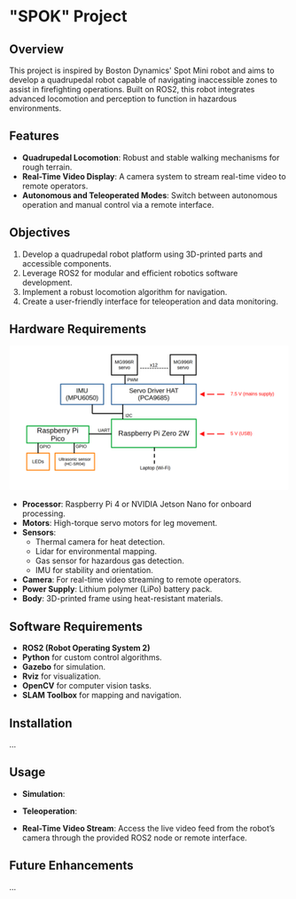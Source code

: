 # "SPOK" Project

## Overview

This project is inspired by Boston Dynamics' Spot Mini robot and aims to develop a quadrupedal robot capable of navigating inaccessible zones to assist in firefighting operations. Built on ROS2, this robot integrates advanced locomotion and perception to function in hazardous environments.

## Features

- **Quadrupedal Locomotion**: Robust and stable walking mechanisms for rough terrain.
- **Real-Time Video Display**: A camera system to stream real-time video to remote operators.
- **Autonomous and Teleoperated Modes**: Switch between autonomous operation and manual control via a remote interface.

## Objectives

1. Develop a quadrupedal robot platform using 3D-printed parts and accessible components.
2. Leverage ROS2 for modular and efficient robotics software development.
3. Implement a robust locomotion algorithm for navigation.
4. Create a user-friendly interface for teleoperation and data monitoring.

## Hardware Requirements

![Schema](media/schema.png)

- **Processor**: Raspberry Pi 4 or NVIDIA Jetson Nano for onboard processing.
- **Motors**: High-torque servo motors for leg movement.
- **Sensors**:
  - Thermal camera for heat detection.
  - Lidar for environmental mapping.
  - Gas sensor for hazardous gas detection.
  - IMU for stability and orientation.
- **Camera**: For real-time video streaming to remote operators.
- **Power Supply**: Lithium polymer (LiPo) battery pack.
- **Body**: 3D-printed frame using heat-resistant materials.

## Software Requirements

- **ROS2 (Robot Operating System 2)**
- **Python** for custom control algorithms.
- **Gazebo** for simulation.
- **Rviz** for visualization.
- **OpenCV** for computer vision tasks.
- **SLAM Toolbox** for mapping and navigation.

## Installation

...

## Usage

- **Simulation**:

- **Teleoperation**:

- **Real-Time Video Stream**:
  Access the live video feed from the robot’s camera through the provided ROS2 node or remote interface.

## Future Enhancements

...
